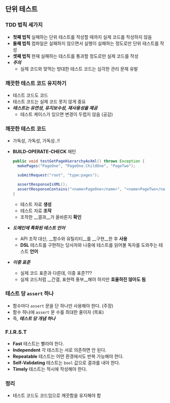 ## 단위 테스트

### TDD 법칙 세가지

- __첫째 법칙__
  실패하는 단위 테스트를 작성할 때까지 실제 코드를 작성하지 않음
- __둘째 법칙__
  컴파일은 실패하지 않으면서 실행이 실패하는 정도로만 단위 테스트를 작성
- __셋째 법칙__
  현재 실패하는 테스트를 통과할 정도로만 실제 코드를 작성
- ___주의___
  - 실제 코드와 맞먹는 방대한 테스트 코드는 심각한 관리 문제 유발

### 깨끗한 테스트 코드 유지하기

- 테스트 코드도 코드
- 테스트 코드는 실제 코드 못지 않게 중요
- ___테스트는 유연성, 유지보수성, 재사용성을 제공___
  - 테스트 케이스가 있으면 변경이 두렵지 않음 (공감)

### 깨끗한 테스트 코드

- 가독성, 가독성, 가독성..!!

- __BUILD-OPERATE-CHECK__ 패턴

  ```java
  public void testGetPageHierarchyAsXml() throws Exception {
  	makePages("PageOne", "PageOne.ChildOne", "PageTwo");

  	submitRequest("root", "type:pages");

  	assertResponseIsXML();
   	assertResponseContains("<name>PageOne</name>", "<name>PageTwo</name>", "<name>ChildOne</name>");
  }
  ```

  - 테스트 자료 __생성__
  - 테스트 자료 __조작__
  - 조작한 __결과__가 올바른지 __확인__

- ___도메인에 특화된 테스트 언어___
  - API 조작 대신, __함수와 유틸리티__를 __구현__한 후 __사용__
  - __DSL__
    테스트를 구현하는 당사자와 나중에 테스트를 읽어볼 독자를 도와주는 테스트 __언어__

- ___이중 표준___
  - 실제 코드 표준과 다른데, 이중 표준???
  - 실제 코드처럼 __간결, 표현력 풍부__해야 하지만 __효율하진 않아도 됨__

### 테스트 당 `assert` 하나

- 함수마다 `assert` 문을 단 하나만 사용해야 한다. (주장)
- 함수 하나에 `assert` 문 수를 최대한 줄이자 (목표)
- 즉, ___테스트 당 개념 하나___

### F.I.R.S.T

- __Fast__
  테스트는 빨라야 한다.
- __Independent__
  각 테스트는 서로 의존하면 안 된다.
- __Repeatable__
  테스트는 어떤 환경에서도 반복 가능해야 한다.
- __Self-Validating__
  테스트는 `bool` 값으로 결과를 내야 한다.
- __Timely__
  테스트는 적시에 작성해야 한다.

### 정리

- 테스트 코드도 코드임으로 깨끗함을 유지해야 함